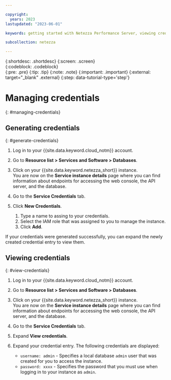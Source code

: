 ```yaml
---

copyright:
  years: 2023
lastupdated: "2023-06-01"

keywords: getting started with Netezza Performance Server, viewing credentials, adding credentials, Netezza Performance Server credentials

subcollection: netezza

---
```


{:shortdesc: .shortdesc}
{:screen: .screen}  
{:codeblock: .codeblock}  
{:pre: .pre}
{:tip: .tip}
{:note: .note}
{:important: .important}
{:external: target="_blank" .external}
{:step: data-tutorial-type='step'}

# Managing credentials
{: #managing-credentials}

## Generating credentials
{: #generate-credentials}

1. Log in to your {{site.data.keyword.cloud_notm}} account.
1. Go to **Resource list > Services and Software > Databases**.
1. Click on your {{site.data.keyword.netezza_short}} instance.  
   You are now on the **Service instance details** page where you can find information about endpoints for accessing the web console, the API server, and the database.
1. Go to the **Service Credentials** tab.
1. Click **New Credentials**.

   1. Type a name to assing to your credentials.
   1. Select the IAM role that was assigned to you to manage the instance.
   1. Click **Add**.

If your credentials were generated successfully, you can expand the newly created credential entry to view them.

## Viewing credentials
{: #view-credentials}

1. Log in to your {{site.data.keyword.cloud_notm}} account.
1. Go to **Resource list > Services and Software > Databases**.
1. Click on your {{site.data.keyword.netezza_short}} instance.  
   You are now on the **Service instance details** page where you can find information about endpoints for accessing the web console, the API server, and the database.
1. Go to the **Service Credentials** tab.
1. Expand **View credentials**.   
1. Expand your credential entry.
   The following credentials are displayed:

   - `username: admin` - Specifies a local database `admin` user that was created for you to access the instance.
   - `password: xxxx`  - Specifies the password that you must use when logging in to your instance as `admin`.  
   